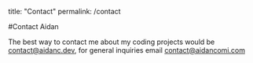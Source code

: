 title: "Contact"
permalink: /contact

#Contact Aidan

The best way to contact me about my coding projects would be [contact@aidanc.dev](mailto:contact@aidanc.dev), for general inquiries email [contact@aidancomi.com](mailto:contact@aidancomi.com)
